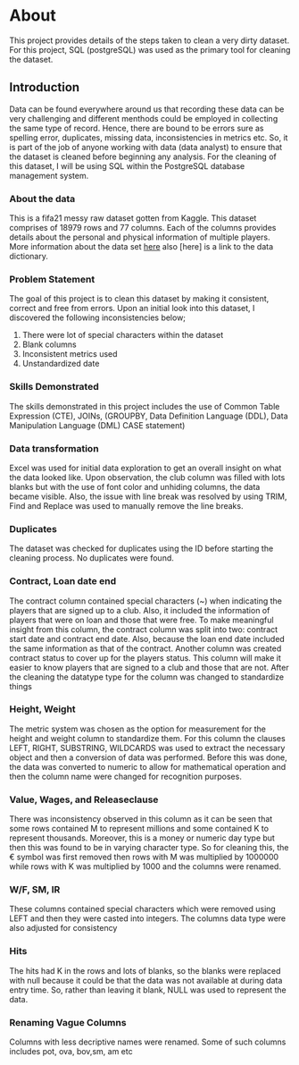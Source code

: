 # About
This project provides details of the steps taken to clean a very dirty dataset. For this project, SQL (postgreSQL) was used as the primary tool for cleaning the dataset.

## Introduction
Data can be found everywhere around us that recording these data can be very challenging and different menthods could be employed in collecting the same type of record. Hence, there are bound to be errors sure as spelling error, duplicates, missing data, inconsistencies in metrics etc. So, it is part of the job of anyone working with data (data analyst) to ensure that the dataset is cleaned before beginning any analysis. For the cleaning of this dataset, I will be using SQL within the PostgreSQL database management system.

### About the data
This is a fifa21 messy raw dataset gotten from Kaggle. This dataset comprises of 18979 rows and 77 columns. Each of the columns provides details about the personal and physical information of multiple players. More information about the data set [here](https://www.kaggle.com/datasets/yagunnersya/fifa-21-messy-raw-dataset-for-cleaning-exploring) also [here] is a link to the data dictionary.

### Problem Statement
The goal of this project is to clean this dataset by making it consistent, correct and free from errors. Upon an initial look into this dataset, I discovered the following inconsistencies below;
1.	There were lot of special characters within the dataset
2.	Blank columns
3.	Inconsistent metrics used
4.	Unstandardized date

### Skills Demonstrated
The skills demonstrated in this project includes the use of Common Table Expression (CTE), JOINs, (GROUPBY, Data Definition Language (DDL), Data Manipulation Language (DML) CASE statement)

### Data transformation
Excel was used for initial data exploration to get an overall insight on what the data looked like. Upon observation, the club column was filled with lots blanks but with the use of font color and unhiding columns, the data became visible. Also, the issue with line break was resolved by using TRIM, Find and Replace was used to manually remove the line breaks.

### Duplicates
The dataset was checked for duplicates using the ID before starting the cleaning process. No duplicates were found.

### Contract, Loan date end 
The contract column contained special characters (~) when indicating the players that are signed up to a club. Also, it included the information of players that were on loan and those that were free. To make meaningful insight from this column, the contract column was split into two: contract start date and contract end date. Also, because the loan end date included the same information as that of the contract. Another column was created contract status to cover up for the players status. This column will make it easier to know players that are signed to a club and those that are not. After the cleaning the datatype type for the column was changed to standardize things

### Height, Weight
The metric system was chosen as the option for measurement for the height and weight column to standardize them. For this column the clauses LEFT, RIGHT, SUBSTRING, WILDCARDS was used to extract the necessary object and then a conversion of data was performed. Before this was done, the data was converted to numeric to allow for mathematical operation and then the column name were changed for recognition purposes.

### Value, Wages, and Releaseclause
There was inconsistency observed in this column as it can be seen that some rows contained M to represent millions and some contained K to represent thousands. Moreover, this is a money or numeric day type but then this was found to be in varying character type. So for cleaning this, the € symbol was first removed then rows with M was multiplied by 1000000 while rows with K was multiplied by 1000 and the columns were renamed.

### W/F, SM, IR
These columns contained special characters which were removed using LEFT and then they were casted into integers. The columns data type were also adjusted for consistency

### Hits
The hits had K in the rows and lots of blanks, so the blanks were replaced with null because it could be that the data was not available at during data entry time. So, rather than leaving it blank, NULL was used to represent the data.

### Renaming Vague Columns
Columns with less decriptive names were renamed. Some of such columns includes pot, ova, bov,sm, am etc 
